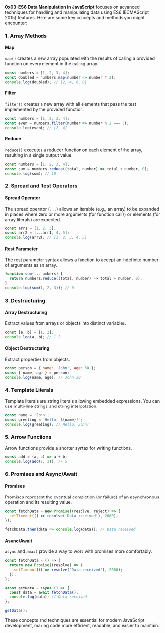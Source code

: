 **0x03-ES6 Data Manipulation in JavaScript** focuses on advanced techniques for handling and manipulating data using ES6 (ECMAScript 2015) features. Here are some key concepts and methods you might encounter:

### 1. **Array Methods**

#### **Map**
`map()` creates a new array populated with the results of calling a provided function on every element in the calling array.

```javascript
const numbers = [1, 2, 3, 4];
const doubled = numbers.map(number => number * 2);
console.log(doubled); // [2, 4, 6, 8]
```

#### **Filter**
`filter()` creates a new array with all elements that pass the test implemented by the provided function.

```javascript
const numbers = [1, 2, 3, 4];
const even = numbers.filter(number => number % 2 === 0);
console.log(even); // [2, 4]
```

#### **Reduce**
`reduce()` executes a reducer function on each element of the array, resulting in a single output value.

```javascript
const numbers = [1, 2, 3, 4];
const sum = numbers.reduce((total, number) => total + number, 0);
console.log(sum); // 10
```

### 2. **Spread and Rest Operators**

#### **Spread Operator**
The spread operator (`...`) allows an iterable (e.g., an array) to be expanded in places where zero or more arguments (for function calls) or elements (for array literals) are expected.

```javascript
const arr1 = [1, 2, 3];
const arr2 = [...arr1, 4, 5];
console.log(arr2); // [1, 2, 3, 4, 5]
```

#### **Rest Parameter**
The rest parameter syntax allows a function to accept an indefinite number of arguments as an array.

```javascript
function sum(...numbers) {
  return numbers.reduce((total, number) => total + number, 0);
}
console.log(sum(1, 2, 3)); // 6
```

### 3. **Destructuring**

#### **Array Destructuring**
Extract values from arrays or objects into distinct variables.

```javascript
const [a, b] = [1, 2];
console.log(a, b); // 1 2
```

#### **Object Destructuring**
Extract properties from objects.

```javascript
const person = { name: 'John', age: 30 };
const { name, age } = person;
console.log(name, age); // John 30
```

### 4. **Template Literals**

Template literals are string literals allowing embedded expressions. You can use multi-line strings and string interpolation.

```javascript
const name = 'John';
const greeting = `Hello, ${name}!`;
console.log(greeting); // Hello, John!
```

### 5. **Arrow Functions**

Arrow functions provide a shorter syntax for writing functions.

```javascript
const add = (a, b) => a + b;
console.log(add(2, 3)); // 5
```

### 6. **Promises and Async/Await**

#### **Promises**
Promises represent the eventual completion (or failure) of an asynchronous operation and its resulting value.

```javascript
const fetchData = new Promise((resolve, reject) => {
  setTimeout(() => resolve('Data received'), 2000);
});

fetchData.then(data => console.log(data)); // Data received
```

#### **Async/Await**
`async` and `await` provide a way to work with promises more comfortably.

```javascript
const fetchData = () => {
  return new Promise((resolve) => {
    setTimeout(() => resolve('Data received'), 2000);
  });
};

const getData = async () => {
  const data = await fetchData();
  console.log(data); // Data received
};

getData();
```

These concepts and techniques are essential for modern JavaScript development, making code more efficient, readable, and easier to maintain.

